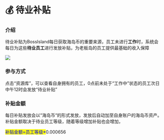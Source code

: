 # 💰 待业补贴

### 介绍

&#x20;      待业补贴为BossIsland每日获取海岛币的重要来源，员工未进行**工作**时，系统会每日为这些**待业员工**进行发放补贴，为老板岛的员工提供最基础的收入保障

![](../.gitbook/assets/1642572179\(1\).jpg)

### 参与方式

&#x20;      点击“资源库”，可以查看自身拥有的员工，0点前未处于“工作中”状态的员工次日中午12时会发放“待业补贴”

### 补贴金额

&#x20;      每日补贴发放会以“海岛币“的形式发放，发放后自动加至自身账户的海岛币资产。补贴金额取决于待业员工等级，随着等级增加补贴也会增加，

&#x20;                                                            <mark style="color:blue;">补贴金额=员工等级\*</mark>0.000656
